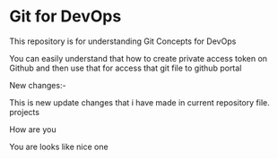 # Git for DevOps

This repository is for understanding Git Concepts for DevOps

You can easily understand that how to create private access token on Github and then use that for access that git file to github portal

New changes:-

This is new update changes that i have made in current repository file.
projects 

How are you

You are looks like nice one 
